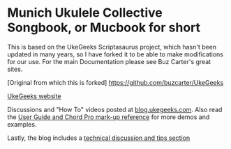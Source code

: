 # Munich Ukulele Collective Songbook, or Mucbook for short
This is based on the UkeGeeks Scriptasaurus project, which hasn't been updated in many years, so I have forked it to be able to make modifications for our use.  For the main Documentation please see Buz Carter's great sites.

[Original from which this is forked] https://github.com/buzcarter/UkeGeeks

[UkeGeeks website](http://ukegeeks.com)

Discussions and "How To" videos posted at [blog.ukegeeks.com](http://blog.ukegeeks.com). Also read the [User Guide and Chord Pro mark-up reference](http://blog.ukegeeks.com/users-guide/) for more demos and examples.

Lastly, the blog includes a [technical discussion and tips section](http://blog.ukegeeks.com/technical-reference/)

